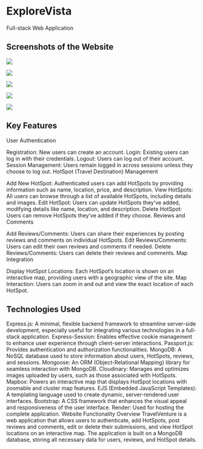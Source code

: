 # ExploreVista

Full-stack Web Application

## Screenshots of the Website

![](https://github.com/user-attachments/assets/ac54aab6-2aa4-4f40-b643-3c7a1ecf8418)

![](https://github.com/user-attachments/assets/ebfcbea5-5246-45d7-8bf1-8d3691542f43)

![](https://github.com/user-attachments/assets/ecc05686-c7b7-4304-9aec-76a8d3f0180f)

![](https://github.com/user-attachments/assets/49c103b5-628c-461e-8879-fdc030cd3e76)

![](https://github.com/user-attachments/assets/5e3b605d-e3e3-4d18-8bc7-d9ae9c772889)

## Key Features

User Authentication

Registration: New users can create an account.
Login: Existing users can log in with their credentials.
Logout: Users can log out of their account.
Session Management: Users remain logged in across sessions unless they choose to log out.
HotSpot (Travel Destination) Management

Add New HotSpot: Authenticated users can add HotSpots by providing information such as name, location, price, and description.
View HotSpots: All users can browse through a list of available HotSpots, including details and images.
Edit HotSpot: Users can update HotSpots they’ve added, modifying details like name, location, and description.
Delete HotSpot: Users can remove HotSpots they’ve added if they choose.
Reviews and Comments

Add Reviews/Comments: Users can share their experiences by posting reviews and comments on individual HotSpots.
Edit Reviews/Comments: Users can edit their own reviews and comments if needed.
Delete Reviews/Comments: Users can delete their reviews and comments.
Map Integration

Display HotSpot Locations: Each HotSpot’s location is shown on an interactive map, providing users with a geographic view of the site.
Map Interaction: Users can zoom in and out and view the exact location of each HotSpot.

## Technologies Used

Express.js: A minimal, flexible backend framework to streamline server-side development, especially useful for integrating various technologies in a full-stack application.
Express-Session: Enables effective cookie management to enhance user experience through client-server interactions.
Passport.js: Provides authentication and authorization functionalities.
MongoDB: A NoSQL database used to store information about users, HotSpots, reviews, and sessions.
Mongoose: An ORM (Object-Relational Mapping) library for seamless interaction with MongoDB.
Cloudinary: Manages and optimizes images uploaded by users, such as those associated with HotSpots.
Mapbox: Powers an interactive map that displays HotSpot locations with zoomable and cluster map features.
EJS (Embedded JavaScript Templates): A templating language used to create dynamic, server-rendered user interfaces.
Bootstrap: A CSS framework that enhances the visual appeal and responsiveness of the user interface.
Render: Used for hosting the complete application.
Website Functionality
Overview
TravelVenture is a web application that allows users to authenticate, add HotSpots, post reviews and comments, edit or delete their submissions, and view HotSpot locations on an interactive map. The application is built on a MongoDB database, storing all necessary data for users, reviews, and HotSpot details.
